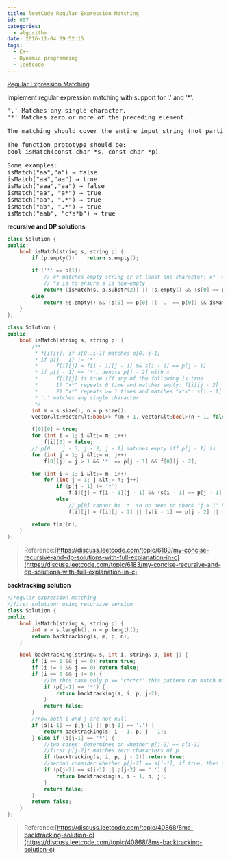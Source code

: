```yaml
---
title: leetCode Regular Expression Matching
id: 657
categories:
  - algorithm
date: 2016-11-04 09:52:15
tags:
  - C++
  - Dynamic programming
  - leetcode
---
```


[Regular Expression Matching](https://leetcode.com/problems/regular-expression-matching/)

Implement regular expression matching with support for '.' and '*'.

<pre>'.' Matches any single character.
'*' Matches zero or more of the preceding element.

The matching should cover the entire input string (not partial).

The function prototype should be:
bool isMatch(const char *s, const char *p)

Some examples:
isMatch("aa","a") → false
isMatch("aa","aa") → true
isMatch("aaa","aa") → false
isMatch("aa", "a*") → true
isMatch("aa", ".*") → true
isMatch("ab", ".*") → true
isMatch("aab", "c*a*b") → true
</pre>

**recursive and DP solutions**



``` cpp
class Solution {
public:
    bool isMatch(string s, string p) {
        if (p.empty())    return s.empty();

        if ('*' == p[1])
            // x* matches empty string or at least one character: x* -> xx*
            // *s is to ensure s is non-empty
            return (isMatch(s, p.substr(2)) || !s.empty() && (s[0] == p[0] || '.' == p[0]) && isMatch(s.substr(1), p));
        else
            return !s.empty() && (s[0] == p[0] || '.' == p[0]) && isMatch(s.substr(1), p.substr(1));
    }
};

class Solution {
public:
    bool isMatch(string s, string p) {
        /**
         * f[i][j]: if s[0..i-1] matches p[0..j-1]
         * if p[j - 1] != '*'
         *      f[i][j] = f[i - 1][j - 1] && s[i - 1] == p[j - 1]
         * if p[j - 1] == '*', denote p[j - 2] with x
         *      f[i][j] is true iff any of the following is true
         *      1) "x*" repeats 0 time and matches empty: f[i][j - 2]
         *      2) "x*" repeats >= 1 times and matches "x*x": s[i - 1] == x && f[i - 1][j]
         * '.' matches any single character
         */
        int m = s.size(), n = p.size();
        vector&lt;vector&lt;bool>> f(m + 1, vector&lt;bool>(n + 1, false));

        f[0][0] = true;
        for (int i = 1; i &lt;= m; i++)
            f[i][0] = false;
        // p[0.., j - 3, j - 2, j - 1] matches empty iff p[j - 1] is '*' and p[0..j - 3] matches empty
        for (int j = 1; j &lt;= n; j++)
            f[0][j] = j > 1 && '*' == p[j - 1] && f[0][j - 2];

        for (int i = 1; i &lt;= m; i++)
            for (int j = 1; j &lt;= n; j++)
                if (p[j - 1] != '*')
                    f[i][j] = f[i - 1][j - 1] && (s[i - 1] == p[j - 1] || '.' == p[j - 1]);
                else
                    // p[0] cannot be '*' so no need to check "j > 1" here
                    f[i][j] = f[i][j - 2] || (s[i - 1] == p[j - 2] || '.' == p[j - 2]) && f[i - 1][j];

        return f[m][n];
    }
};
```

> Reference:[https://discuss.leetcode.com/topic/6183/my-concise-recursive-and-dp-solutions-with-full-explanation-in-c](https://discuss.leetcode.com/topic/6183/my-concise-recursive-and-dp-solutions-with-full-explanation-in-c)

**backtracking solution**



``` cpp
//regular expression matching
//first solution: using recursive version
class Solution {
public:
    bool isMatch(string s, string p) {
        int m = s.length(), n = p.length();
        return backtracking(s, m, p, n);
    }

    bool backtracking(string& s, int i, string& p, int j) {
        if (i == 0 && j == 0) return true;
        if (i != 0 && j == 0) return false;
        if (i == 0 && j != 0) {
            //in this case only p == "c*c*c*" this pattern can match null string
            if (p[j-1] == '*') {
                return backtracking(s, i, p, j-2);
            }
            return false;
        }
        //now both i and j are not null
        if (s[i-1] == p[j-1] || p[j-1] == '.') {
            return backtracking(s, i - 1, p, j - 1);
        } else if (p[j-1] == '*') {
            //two cases: determines on whether p[j-2] == s[i-1]
            //first p[j-2]* matches zero characters of p
            if (backtracking(s, i, p, j - 2)) return true;
            //second consider whether p[j-2] == s[i-1], if true, then s[i-1] is matched, move to backtracking(i - 1, j)
            if (p[j-2] == s[i-1] || p[j-2] == '.') {
                return backtracking(s, i - 1, p, j);
            }
            return false;
        }
        return false;
    }
};
```

> Reference:[https://discuss.leetcode.com/topic/40868/8ms-backtracking-solution-c](https://discuss.leetcode.com/topic/40868/8ms-backtracking-solution-c)